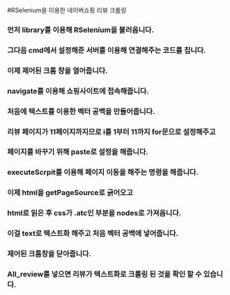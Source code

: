 #RSelenium을 이용한 네이버쇼핑 리뷰 크롤링

### 먼저 library를 이용해 RSelenium을 불러옵니다.
### 그다음 cmd에서 설정해준 서버를 이용해 연결해주는 코드를 칩니다.
### 이제 제어된 크롬 창을 열어줍니다.
### navigate를 이용해 쇼핑사이트에 접속해줍니다.
### 처음에 텍스트를 이용한 벡터 공백을 만들어줍니다.
### 리뷰 페이지가 11페이지까지므로 i를 1부터 11까지 for문으로 설정해주고
### 페이지를 바꾸기 위해 paste로 설정을 해줍니다.
### executeScrpit를 이용해 페이지 이동을 해주는 명령을 해줍니다.
### 이제 html을 getPageSource로 긁어오고
### html로 읽은 후 css가 .atc인 부분을 nodes로 가져옵니다.
### 이걸 text로 텍스트화 해주고 처음 벡터 공백에 넣어줍니다.
### 제어된 크롬창을 닫아줍니다.

### All_review를 넣으면 리뷰가 텍스트화로 크롤링 된 것을 확인 할 수 있습니다.

